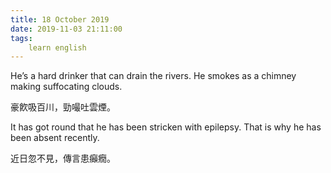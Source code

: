 ```yaml
---
title: 18 October 2019
date: 2019-11-03 21:11:00
tags:
    learn english
---
```

He’s a hard drinker that can drain the rivers.
He smokes as a chimney making suffocating clouds. 

豪飮吸百川，勁嘬吐雲煙。

It has got round that he has been stricken with
epilepsy. That is why he has been absent recently.   

近日忽不見，傳言患癲癇。

